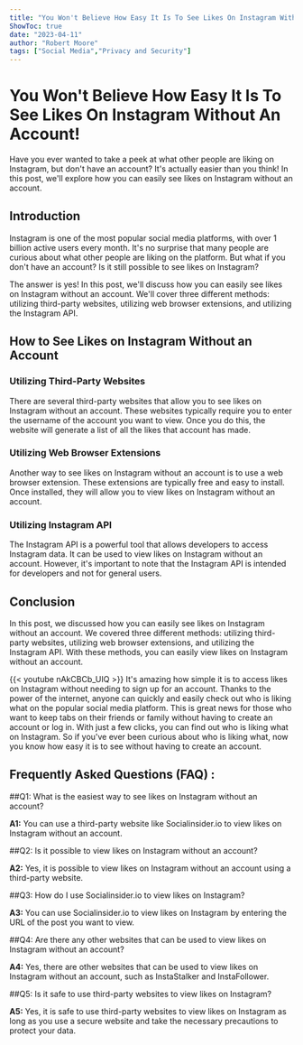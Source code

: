 ```yaml
---
title: "You Won't Believe How Easy It Is To See Likes On Instagram Without An Account!"
ShowToc: true 
date: "2023-04-11"
author: "Robert Moore" 
tags: ["Social Media","Privacy and Security"]
---
```

# You Won't Believe How Easy It Is To See Likes On Instagram Without An Account!

Have you ever wanted to take a peek at what other people are liking on Instagram, but don't have an account? It's actually easier than you think! In this post, we'll explore how you can easily see likes on Instagram without an account.

## Introduction

Instagram is one of the most popular social media platforms, with over 1 billion active users every month. It's no surprise that many people are curious about what other people are liking on the platform. But what if you don't have an account? Is it still possible to see likes on Instagram?

The answer is yes! In this post, we'll discuss how you can easily see likes on Instagram without an account. We'll cover three different methods: utilizing third-party websites, utilizing web browser extensions, and utilizing the Instagram API.

## How to See Likes on Instagram Without an Account

### Utilizing Third-Party Websites

There are several third-party websites that allow you to see likes on Instagram without an account. These websites typically require you to enter the username of the account you want to view. Once you do this, the website will generate a list of all the likes that account has made.

### Utilizing Web Browser Extensions

Another way to see likes on Instagram without an account is to use a web browser extension. These extensions are typically free and easy to install. Once installed, they will allow you to view likes on Instagram without an account.

### Utilizing Instagram API

The Instagram API is a powerful tool that allows developers to access Instagram data. It can be used to view likes on Instagram without an account. However, it's important to note that the Instagram API is intended for developers and not for general users.

## Conclusion

In this post, we discussed how you can easily see likes on Instagram without an account. We covered three different methods: utilizing third-party websites, utilizing web browser extensions, and utilizing the Instagram API. With these methods, you can easily view likes on Instagram without an account.

{{< youtube nAkCBCb_UIQ >}} 
It's amazing how simple it is to access likes on Instagram without needing to sign up for an account. Thanks to the power of the internet, anyone can quickly and easily check out who is liking what on the popular social media platform. This is great news for those who want to keep tabs on their friends or family without having to create an account or log in. With just a few clicks, you can find out who is liking what on Instagram. So if you've ever been curious about who is liking what, now you know how easy it is to see without having to create an account.

## Frequently Asked Questions (FAQ) :
##Q1: What is the easiest way to see likes on Instagram without an account?

**A1:** You can use a third-party website like Socialinsider.io to view likes on Instagram without an account.

##Q2: Is it possible to view likes on Instagram without an account?

**A2:** Yes, it is possible to view likes on Instagram without an account using a third-party website.

##Q3: How do I use Socialinsider.io to view likes on Instagram?

**A3:** You can use Socialinsider.io to view likes on Instagram by entering the URL of the post you want to view.

##Q4: Are there any other websites that can be used to view likes on Instagram without an account?

**A4:** Yes, there are other websites that can be used to view likes on Instagram without an account, such as InstaStalker and InstaFollower.

##Q5: Is it safe to use third-party websites to view likes on Instagram?

**A5:** Yes, it is safe to use third-party websites to view likes on Instagram as long as you use a secure website and take the necessary precautions to protect your data.


